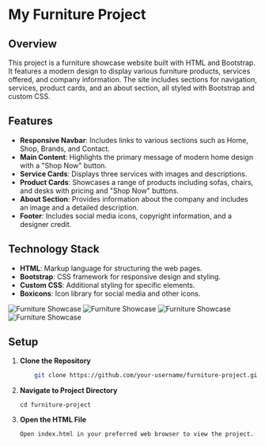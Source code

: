 # My Furniture Project

## Overview

This project is a furniture showcase website built with HTML and Bootstrap. It features a modern design to display various furniture products, services offered, and company information. The site includes sections for navigation, services, product cards, and an about section, all styled with Bootstrap and custom CSS.

## Features

- **Responsive Navbar**: Includes links to various sections such as Home, Shop, Brands, and Contact.
- **Main Content**: Highlights the primary message of modern home design with a "Shop Now" button.
- **Service Cards**: Displays three services with images and descriptions.
- **Product Cards**: Showcases a range of products including sofas, chairs, and desks with pricing and "Shop Now" buttons.
- **About Section**: Provides information about the company and includes an image and a detailed description.
- **Footer**: Includes social media icons, copyright information, and a designer credit.

## Technology Stack

- **HTML**: Markup language for structuring the web pages.
- **Bootstrap**: CSS framework for responsive design and styling.
- **Custom CSS**: Additional styling for specific elements.
- **Boxicons**: Icon library for social media and other icons.
  
![Furniture Showcase](https://github.com/FatamaOkasha/FurnitureBoostrapProject/blob/master/furniture-1.PNG?raw=true)
![Furniture Showcase](https://github.com/FatamaOkasha/FurnitureBoostrapProject/blob/master/furniture-2.PNG?raw=true)
![Furniture Showcase](https://github.com/FatamaOkasha/FurnitureBoostrapProject/blob/master/furniture-3.PNG?raw=true)
![Furniture Showcase](https://github.com/FatamaOkasha/FurnitureBoostrapProject/blob/master/furniture-4.PNG?raw=true)


## Setup

1. **Clone the Repository**

   ```bash
       git clone https://github.com/your-username/furniture-project.git
2. **Navigate to Project Directory**
   
       cd furniture-project
3. **Open the HTML File**
          
       Open index.html in your preferred web browser to view the project.
